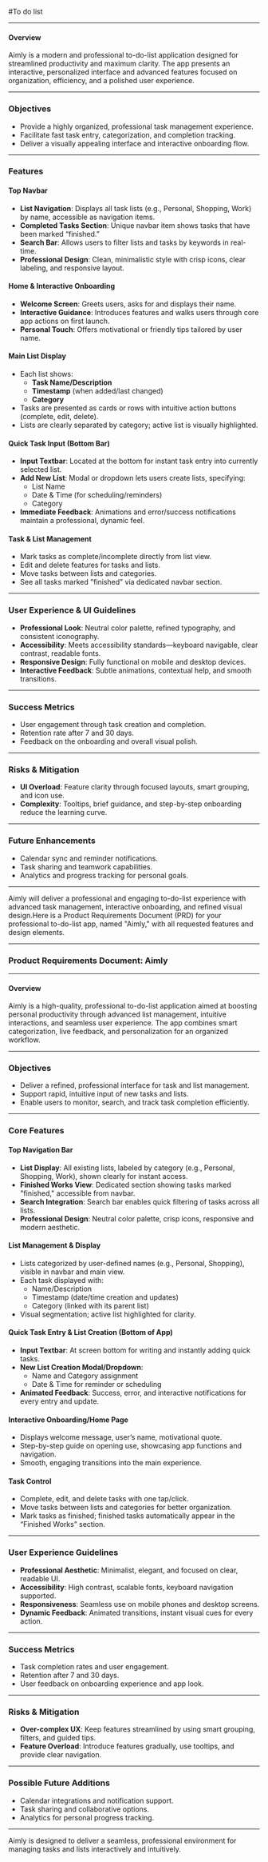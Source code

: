#To do list

***

#### Overview

Aimly is a modern and professional to-do-list application designed for streamlined productivity and maximum clarity. The app presents an interactive, personalized interface and advanced features focused on organization, efficiency, and a polished user experience.

***

### Objectives

- Provide a highly organized, professional task management experience.
- Facilitate fast task entry, categorization, and completion tracking.
- Deliver a visually appealing interface and interactive onboarding flow.

***

### Features

#### Top Navbar

- **List Navigation**: Displays all task lists (e.g., Personal, Shopping, Work) by name, accessible as navigation items.
- **Completed Tasks Section**: Unique navbar item shows tasks that have been marked “finished.”
- **Search Bar**: Allows users to filter lists and tasks by keywords in real-time.
- **Professional Design**: Clean, minimalistic style with crisp icons, clear labeling, and responsive layout.

#### Home & Interactive Onboarding

- **Welcome Screen**: Greets users, asks for and displays their name.
- **Interactive Guidance**: Introduces features and walks users through core app actions on first launch.
- **Personal Touch**: Offers motivational or friendly tips tailored by user name.

#### Main List Display

- Each list shows:
  - **Task Name/Description**
  - **Timestamp** (when added/last changed)
  - **Category**
- Tasks are presented as cards or rows with intuitive action buttons (complete, edit, delete).
- Lists are clearly separated by category; active list is visually highlighted.

#### Quick Task Input (Bottom Bar)

- **Input Textbar**: Located at the bottom for instant task entry into currently selected list.
- **Add New List**: Modal or dropdown lets users create lists, specifying:
  - List Name
  - Date & Time (for scheduling/reminders)
  - Category
- **Immediate Feedback**: Animations and error/success notifications maintain a professional, dynamic feel.

#### Task & List Management

- Mark tasks as complete/incomplete directly from list view.
- Edit and delete features for tasks and lists.
- Move tasks between lists and categories.
- See all tasks marked "finished" via dedicated navbar section.

***

### User Experience & UI Guidelines

- **Professional Look**: Neutral color palette, refined typography, and consistent iconography.
- **Accessibility**: Meets accessibility standards—keyboard navigable, clear contrast, readable fonts.
- **Responsive Design**: Fully functional on mobile and desktop devices.
- **Interactive Feedback**: Subtle animations, contextual help, and smooth transitions.

***

### Success Metrics

- User engagement through task creation and completion.
- Retention rate after 7 and 30 days.
- Feedback on the onboarding and overall visual polish.

***

### Risks & Mitigation

- **UI Overload**: Feature clarity through focused layouts, smart grouping, and icon use.
- **Complexity**: Tooltips, brief guidance, and step-by-step onboarding reduce the learning curve.

***

### Future Enhancements

- Calendar sync and reminder notifications.
- Task sharing and teamwork capabilities.
- Analytics and progress tracking for personal goals.

***

Aimly will deliver a professional and engaging to-do-list experience with advanced task management, interactive onboarding, and refined visual design.Here is a Product Requirements Document (PRD) for your professional to-do-list app, named "Aimly," with all requested features and design elements.

***

### Product Requirements Document: Aimly

***

#### Overview

Aimly is a high-quality, professional to-do-list application aimed at boosting personal productivity through advanced list management, intuitive interactions, and seamless user experience. The app combines smart categorization, live feedback, and personalization for an organized workflow.

***

### Objectives

- Deliver a refined, professional interface for task and list management.
- Support rapid, intuitive input of new tasks and lists.
- Enable users to monitor, search, and track task completion efficiently.

***

### Core Features

#### Top Navigation Bar

- **List Display**: All existing lists, labeled by category (e.g., Personal, Shopping, Work), shown clearly for instant access.
- **Finished Works View**: Dedicated section showing tasks marked "finished," accessible from navbar.
- **Search Integration**: Search bar enables quick filtering of tasks across all lists.
- **Professional Design**: Neutral color palette, crisp icons, responsive and modern aesthetic.

#### List Management & Display

- Lists categorized by user-defined names (e.g., Personal, Shopping), visible in navbar and main view.
- Each task displayed with:
  - Name/Description
  - Timestamp (date/time creation and updates)
  - Category (linked with its parent list)
- Visual segmentation; active list highlighted for clarity.

#### Quick Task Entry & List Creation (Bottom of App)

- **Input Textbar**: At screen bottom for writing and instantly adding quick tasks.
- **New List Creation Modal/Dropdown**:
  - Name and Category assignment
  - Date & Time for reminder or scheduling
- **Animated Feedback**: Success, error, and interactive notifications for every entry and update.

#### Interactive Onboarding/Home Page

- Displays welcome message, user’s name, motivational quote.
- Step-by-step guide on opening use, showcasing app functions and navigation.
- Smooth, engaging transitions into the main experience.

#### Task Control

- Complete, edit, and delete tasks with one tap/click.
- Move tasks between lists and categories for better organization.
- Mark tasks as finished; finished tasks automatically appear in the “Finished Works” section.

***

### User Experience Guidelines

- **Professional Aesthetic**: Minimalist, elegant, and focused on clear, readable UI.
- **Accessibility**: High contrast, scalable fonts, keyboard navigation supported.
- **Responsiveness**: Seamless use on mobile phones and desktop screens.
- **Dynamic Feedback**: Animated transitions, instant visual cues for every action.

***

### Success Metrics

- Task completion rates and user engagement.
- Retention after 7 and 30 days.
- User feedback on onboarding experience and app look.

***

### Risks & Mitigation

- **Over-complex UX**: Keep features streamlined by using smart grouping, filters, and guided tips.
- **Feature Overload**: Introduce features gradually, use tooltips, and provide clear navigation.

***

### Possible Future Additions

- Calendar integrations and notification support.
- Task sharing and collaborative options.
- Analytics for personal progress tracking.

***

Aimly is designed to deliver a seamless, professional environment for managing tasks and lists interactively and intuitively.
